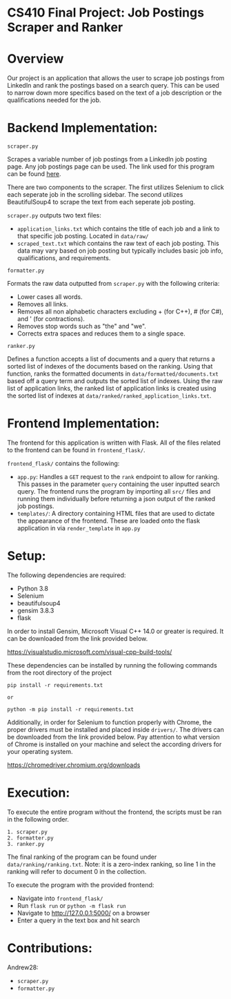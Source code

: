 # **CS410 Final Project: Job Postings Scraper and Ranker**

# Overview
Our project is an application that allows the user to scrape job postings from LinkedIn and rank the postings based on a search query. This can be used to narrow down more specifics based on the text of a job description or the qualifications needed for the job. 


# Backend Implementation:
`scraper.py`

Scrapes a variable number of job postings from a LinkedIn job posting page. Any job postings page can be used. The link used for this program can be found [here](https://www.linkedin.com/jobs/search?keywords=software%20engineering&location=&geoId=&trk=homepage-jobseeker_jobs-search-bar_search-submit&position=1&pageNum=0). 

There are two components to the scraper. The first utilizes Selenium to click each seperate job in the scrolling sidebar. The second utilizes BeautifulSoup4 to scrape the text from each seperate job posting. 

`scraper.py` outputs two text files:
- `application_links.txt` which contains the title of each job and a link to that specific job posting. Located in `data/raw/`
- `scraped_text.txt` which contains the raw text of each job posting. This data may vary based on job posting but typically includes basic job info, qualifications, and requirements.

`formatter.py`

Formats the raw data outputted from `scraper.py` with the following criteria:
- Lower cases all words.
- Removes all links.
- Removes all non alphabetic characters excluding + (for C++), # (for C#), and ' (for contractions).
- Removes stop words such as "the" and "we".
- Corrects extra spaces and reduces them to a single space.

`ranker.py`

Defines a function accepts a list of documents and a query that returns a sorted list of indexes of the documents based on the ranking. Using that function, ranks the formatted documents in `data/formatted/documents.txt` based off a query term and outputs the sorted list of indexes. Using the raw list of application links, the ranked list of application links is created using the sorted list of indexes at `data/ranked/ranked_application_links.txt`.

# Frontend Implementation:
The frontend for this application is written with Flask. All of the files related to the frontend can be found in `frontend_flask/`.

`frontend_flask/` contains the following:
- `app.py`: Handles a `GET` request to the `rank` endpoint to allow for ranking. This passes in the parameter `query` containing the user inputted search query. The frontend runs the program by importing all `src/` files and running them individually before returning a json output of the ranked job postings. 
- `templates/`: A directory containing HTML files that are used to dictate the appearance of the frontend. These are loaded onto the flask application in via `render_template` in `app.py` 


# Setup:
The following dependencies are required:
- Python 3.8
- Selenium
- beautifulsoup4
- gensim 3.8.3
- flask

In order to install Gensim, Microsoft Visual C++ 14.0 or greater is required. It can be downloaded from the link provided below.

https://visualstudio.microsoft.com/visual-cpp-build-tools/

These dependencies can be installed by running the following commands from the root directory of the project
```
pip install -r requirements.txt

or 

python -m pip install -r requirements.txt
```

Additionally, in order for Selenium to function properly with Chrome, the proper drivers must be installed and placed inside `drivers/`. The drivers can be downloaded from the link provided below. Pay attention to what version of Chrome is installed on your machine and select the according drivers for your operating system.  

https://chromedriver.chromium.org/downloads


# Execution:
To execute the entire program without the frontend, the scripts must be ran in the following order. 

```
1. scraper.py
2. formatter.py
3. ranker.py
```

The final ranking of the program can be found under `data/ranking/ranking.txt`. Note: it is a zero-index ranking, so line 1 in the ranking will refer to document 0 in the collection.

To execute the program with the provided frontend:
- Navigate into `frontend_flask/`
- Run `flask run` or `python -m flask run`
- Navigate to http://127.0.0.1:5000/ on a browser
- Enter a query in the text box and hit search

# Contributions:
Andrew28:
- `scraper.py`
- `formatter.py`